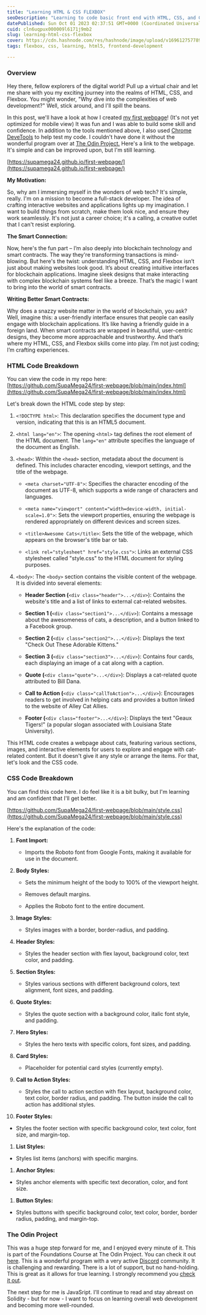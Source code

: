 ```yaml
---
title: "Learning HTML & CSS FLEXBOX"
seoDescription: "Learning to code basic front end with HTML, CSS, and Chrome DevTools."
datePublished: Sun Oct 01 2023 02:37:51 GMT+0000 (Coordinated Universal Time)
cuid: cln6uqpux000009l6171j9mb2
slug: learning-html-css-flexbox
cover: https://cdn.hashnode.com/res/hashnode/image/upload/v1696127577892/2168a979-e049-4e8f-8060-a16add5de1e1.png
tags: flexbox, css, learning, html5, frontend-development

---
```


### **Overview**

Hey there, fellow explorers of the digital world! Pull up a virtual chair and let me share with you my exciting journey into the realms of HTML, CSS, and Flexbox. You might wonder, "Why dive into the complexities of web development?" Well, stick around, and I'll spill the beans.

In this post, we'll have a look at how I created [my first webpage](https://supamega24.github.io/first-webpage/)! (It's not yet optimized for mobile view) It was fun and I was able to build some skill and confidence. In addition to the tools mentioned above, I also used [Chrome DeveTools](https://developer.chrome.com/docs/devtools/) to help test my code. I couldn't have done it without the wonderful program over at [The Odin Project.](https://www.theodinproject.com/paths) Here's a link to the webpage. It's simple and can be improved upon, but I'm still learning.

[https://supamega24.github.io/first-webpage/](https://supamega24.github.io/first-webpage/)

**My Motivation:**

So, why am I immersing myself in the wonders of web tech? It's simple, really. I'm on a mission to become a full-stack developer. The idea of crafting interactive websites and applications lights up my imagination. I want to build things from scratch, make them look nice, and ensure they work seamlessly. It's not just a career choice; it's a calling, a creative outlet that I can't resist exploring.

**The Smart Connection:**

Now, here's the fun part – I’m also deeply into blockchain technology and smart contracts. The way they're transforming transactions is mind-blowing. But here's the twist: understanding HTML, CSS, and Flexbox isn’t just about making websites look good. It’s about creating intuitive interfaces for blockchain applications. Imagine sleek designs that make interacting with complex blockchain systems feel like a breeze. That’s the magic I want to bring into the world of smart contracts.

**Writing Better Smart Contracts:**

Why does a snazzy website matter in the world of blockchain, you ask? Well, imagine this: a user-friendly interface ensures that people can easily engage with blockchain applications. It’s like having a friendly guide in a foreign land. When smart contracts are wrapped in beautiful, user-centric designs, they become more approachable and trustworthy. And that’s where my HTML, CSS, and Flexbox skills come into play. I’m not just coding; I’m crafting experiences.

### **HTML Code Breakdown**

You can view the code in my repo here: [https://github.com/SupaMega24/first-webpage/blob/main/index.html](https://github.com/SupaMega24/first-webpage/blob/main/index.html)

Let's break down the HTML code step by step:

1. `<!DOCTYPE html>`: This declaration specifies the document type and version, indicating that this is an HTML5 document.
    
2. `<html lang="en">`: The opening `<html>` tag defines the root element of the HTML document. The `lang="en"` attribute specifies the language of the document as English.
    
3. `<head>`: Within the `<head>` section, metadata about the document is defined. This includes character encoding, viewport settings, and the title of the webpage.
    
    * `<meta charset="UTF-8">`: Specifies the character encoding of the document as UTF-8, which supports a wide range of characters and languages.
        
    * `<meta name="viewport" content="width=device-width, initial-scale=1.0">`: Sets the viewport properties, ensuring the webpage is rendered appropriately on different devices and screen sizes.
        
    * `<title>Awesome Cats</title>`: Sets the title of the webpage, which appears on the browser's title bar or tab.
        
    * `<link rel="stylesheet" href="style.css">`: Links an external CSS stylesheet called "style.css" to the HTML document for styling purposes.
        
4. `<body>`: The `<body>` section contains the visible content of the webpage. It is divided into several elements:
    
    * **Header Section (**`<div class="header">...</div>`): Contains the website's title and a list of links to external cat-related websites.
        
    * **Section 1 (**`<div class="section1">...</div>`): Contains a message about the awesomeness of cats, a description, and a button linked to a Facebook group.
        
    * **Section 2 (**`<div class="section2">...</div>`): Displays the text "Check Out These Adorable Kittens."
        
    * **Section 3 (**`<div class="section3">...</div>`): Contains four cards, each displaying an image of a cat along with a caption.
        
    * **Quote (**`<div class="quote">...</div>`): Displays a cat-related quote attributed to Bill Dana.
        
    * **Call to Action (**`<div class="callToAction">...</div>`): Encourages readers to get involved in helping cats and provides a button linked to the website of Alley Cat Allies.
        
    * **Footer (**`<div class="footer">...</div>`): Displays the text "Geaux Tigers!" (a popular slogan associated with Louisiana State University).
        

This HTML code creates a webpage about cats, featuring various sections, images, and interactive elements for users to explore and engage with cat-related content. But it doesn't give it any style or arrange the items. For that, let's look and the CSS code.

### **CSS Code Breakdown**

You can find this code here. I do feel like it is a bit bulky, but I'm learning and am confident that I'll get better.

[https://github.com/SupaMega24/first-webpage/blob/main/style.css](https://github.com/SupaMega24/first-webpage/blob/main/style.css)

Here's the explanation of the code:

1. **Font Import:**
    
    * Imports the Roboto font from Google Fonts, making it available for use in the document.
        
2. **Body Styles:**
    
    * Sets the minimum height of the body to 100% of the viewport height.
        
    * Removes default margins.
        
    * Applies the Roboto font to the entire document.
        
3. **Image Styles:**
    
    * Styles images with a border, border-radius, and padding.
        
4. **Header Styles:**
    
    * Styles the header section with flex layout, background color, text color, and padding.
        
5. **Section Styles:**
    
    * Styles various sections with different background colors, text alignment, font sizes, and padding.
        
6. **Quote Styles:**
    
    * Styles the quote section with a background color, italic font style, and padding.
        
7. **Hero Styles:**
    
    * Styles the hero texts with specific colors, font sizes, and padding.
        
8. **Card Styles:**
    
    * Placeholder for potential card styles (currently empty).
        
9. **Call to Action Styles:**
    
    * Styles the call to action section with flex layout, background color, text color, border radius, and padding. The button inside the call to action has additional styles.
        
10. **Footer Styles:**
    

* Styles the footer section with specific background color, text color, font size, and margin-top.
    

1. **List Styles:**
    

* Styles list items (anchors) with specific margins.
    

1. **Anchor Styles:**
    

* Styles anchor elements with specific text decoration, color, and font size.
    

1. **Button Styles:**
    

* Styles buttons with specific background color, text color, border, border radius, padding, and margin-top.
    

### **The Odin Project**

This was a huge step forward for me, and I enjoyed every minute of it. This is part of the Foundations Course at The Odin Project. You can check it out [here](https://www.theodinproject.com/paths). This is a wonderful program with a very active [Discord](https://discord.com/invite/fbFCkYabZB) community. It is challenging and rewarding. There is a lot of support, but no hand-holding. This is great as it allows for true learning. I strongly recommend you [check it out](https://www.theodinproject.com/paths).

The next step for me is JavaSript. I'll continue to read and stay abreast on Solidity - but for now - I want to focus on learning overall web development and becoming more well-rounded.